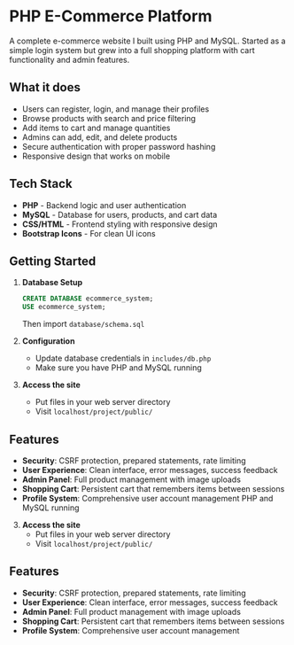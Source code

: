 # PHP E-Commerce Platform

A complete e-commerce website I built using PHP and MySQL. Started as a simple login system but grew into a full shopping platform with cart functionality and admin features.

## What it does

- Users can register, login, and manage their profiles
- Browse products with search and price filtering
- Add items to cart and manage quantities
- Admins can add, edit, and delete products
- Secure authentication with proper password hashing
- Responsive design that works on mobile

## Tech Stack

- **PHP** - Backend logic and user authentication
- **MySQL** - Database for users, products, and cart data
- **CSS/HTML** - Frontend styling with responsive design
- **Bootstrap Icons** - For clean UI icons

## Getting Started

1. **Database Setup**
   ```sql
   CREATE DATABASE ecommerce_system;
   USE ecommerce_system;
   ```
   Then import `database/schema.sql`

2. **Configuration**
   - Update database credentials in `includes/db.php`
   - Make sure you have PHP and MySQL running

3. **Access the site**
   - Put files in your web server directory
   - Visit `localhost/project/public/`

## Features 

- **Security**: CSRF protection, prepared statements, rate limiting
- **User Experience**: Clean interface, error messages, success feedback
- **Admin Panel**: Full product management with image uploads
- **Shopping Cart**: Persistent cart that remembers items between sessions
- **Profile System**: Comprehensive user account management
PHP and MySQL running

3. **Access the site**
   - Put files in your web server directory
   - Visit `localhost/project/public/`

## Features 

- **Security**: CSRF protection, prepared statements, rate limiting
- **User Experience**: Clean interface, error messages, success feedback
- **Admin Panel**: Full product management with image uploads
- **Shopping Cart**: Persistent cart that remembers items between sessions
- **Profile System**: Comprehensive user account management
